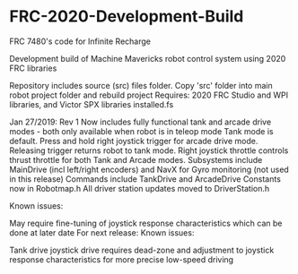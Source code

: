 # FRC-2020-Development-Build
FRC 7480's code for Infinite Recharge

Development build of Machine Mavericks robot control system using 2020 FRC libraries

Repository includes source (src) files folder. Copy 'src' folder into main robot project folder and rebuild project Requires: 2020 FRC Studio and WPI libraries, and Victor SPX libraries installed.fs

Jan 27/2019: Rev 1 Now includes fully functional tank and arcade drive modes - both only available when robot is in teleop mode Tank mode is default. Press and hold right joystick trigger for arcade drive mode. Releasing trigger returns robot to tank mode. Right joystick throttle controls thrust throttle for both Tank and Arcade modes. Subsystems include MainDrive (incl left/right encoders) and NavX for Gyro monitoring (not used in this release) Commands include TankDrive and ArcadeDrive Constants now in Robotmap.h All driver station updates moved to DriverStation.h

Known issues:

May require fine-tuning of joystick response characteristics which can be done at later date
For next release:
Known issues:

Tank drive joystick drive requires dead-zone and adjustment to joystick response characteristics for more precise low-speed driving
